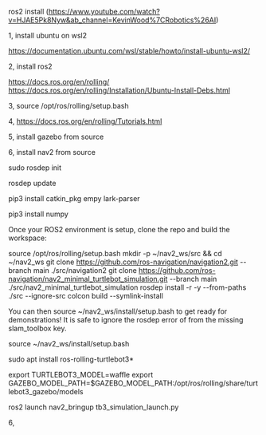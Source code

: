 ros2 install
(https://www.youtube.com/watch?v=HJAE5Pk8Nyw&ab_channel=KevinWood%7CRobotics%26AI)

1, install ubuntu on wsl2

https://documentation.ubuntu.com/wsl/stable/howto/install-ubuntu-wsl2/

2, install ros2

https://docs.ros.org/en/rolling/
https://docs.ros.org/en/rolling/Installation/Ubuntu-Install-Debs.html

3, source /opt/ros/rolling/setup.bash

4, https://docs.ros.org/en/rolling/Tutorials.html

5, install gazebo from source



6, install nav2 from source

sudo rosdep init

rosdep update

pip3 install catkin_pkg empy lark-parser

pip3 install numpy


    
Once your ROS2 environment is setup, clone the repo and build the workspace:

source /opt/ros/rolling/setup.bash
mkdir -p ~/nav2_ws/src && cd ~/nav2_ws
git clone https://github.com/ros-navigation/navigation2.git --branch main ./src/navigation2
git clone https://github.com/ros-navigation/nav2_minimal_turtlebot_simulation.git --branch main ./src/nav2_minimal_turtlebot_simulation
rosdep install -r -y --from-paths ./src --ignore-src 
colcon build --symlink-install

You can then source ~/nav2_ws/install/setup.bash to get ready for demonstrations! It is safe to ignore the rosdep error of from the missing slam_toolbox key.

source ~/nav2_ws/install/setup.bash

sudo apt install ros-rolling-turtlebot3*

export TURTLEBOT3_MODEL=waffle
export GAZEBO_MODEL_PATH=$GAZEBO_MODEL_PATH:/opt/ros/rolling/share/turtlebot3_gazebo/models

ros2 launch nav2_bringup tb3_simulation_launch.py

6,




